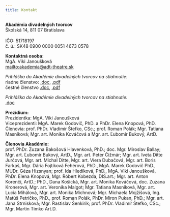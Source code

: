 ```yaml
---
title: Kontakt
---
```

**Akadémia divadelných tvorcov**\
Školská 14, 811 07 Bratislava\
\
IČO: 51718197\
č. ú.: SK48 0900 0000 0051 4673 0578

**Kontaktná osoba:**\
MgA. Viki Janoušková\
<mailto:akademia@adt-theatre.sk>

_Prihláška do Akadémie divadelných tvorcov na stiahnutie:_\
riadne členstvo:
[.doc](https://www.adt-theatre.sk/files/prihlaska.doc), 
[.pdf](https://www.adt-theatre.sk/files/prihlaska.pdf)\
čestné členstvo
[.doc](https://www.adt-theatre.sk/files/prihlaska-cestny_clen.doc), 
[.pdf](https://www.adt-theatre.sk/files/prihlaska-cestny_clen.pdf)

_Prihláška do Akadémie divadelných tvorcov na stiahnutie:_\
[.doc](https://www.adt-theatre.sk/files/prihlaska-inscenacie.doc)

**Prezídium:**\
Prezidentka: MgA. Viki Janoušková\
Viceprezidenti: MgA. Marek Godovič, PhD. a PhDr. Elena Knopová, PhD.\
Členovia: prof. PhDr. Vladimír Štefko, CSc.; prof. Roman Polák; Mgr. Tatiana Masníková; Mgr. art. Monika Kováčová a Mgr. art. Ľubomír Bukový, ArtD.

**Členovia Akadémie:**\
prof. PhDr. Zuzana Bakošová Hlavenková, PhD.; doc. Mgr. Miroslav Ballay; Mgr. art. Ľubomír Bukový, ArtD., Mgr. art. Peter Čižmár; Mgr. art. Iveta Ditte Jurčová, Mgr. art. Michal Ditte, Mgr. art. Viera Dubačová, Mgr. art. Boris Farkaš, Mgr. Dária Fojtíková Fehérová, PhD., MgA. Marek Godovič PhD., MUDr. Géza Hizsnyan; prof. Ida Hledíková, PhD., MgA. Viki Janoušková, PhDr. Elena Knopová,  Mgr. Róbert Kobezda, DIS.art.; Mgr. art. Anton Korenči, ArtD.; PhD., Dana Košická, Mgr. art. Monika Kováčová, doc. Zuzana Kronerová, Mgr. art. Veronika Malgot; Mgr. Tatiana Masníková, Mgr. art. Lucia Mihálová, Mgr. art. Monika Michnová; Mgr. Michaela Mojžišová, Ing. Matúš Petričko, PhD., prof. Roman Polák, PhDr. Miron Pukan, PhD.; Mgr. art. Jana Strnisková; Mgr. Rastislav Šenkirik; prof. PhDr. Vladimír Štefko, CSc.; Mgr. Martin Timko Art.D.
